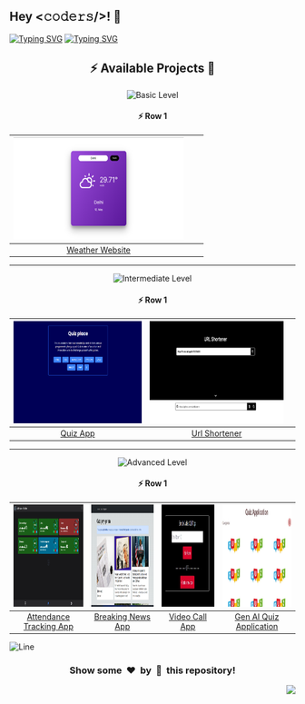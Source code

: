 <h2>Hey <𝚌𝚘𝚍𝚎𝚛𝚜/>! 👋</h2>

[![Typing SVG](https://readme-typing-svg.herokuapp.com?font=Fira+Code&size=60&pause=1000&center=true&vCenter=true&multiline=true&width=1000&height=100&lines=NEXT+JS+PROJECTS)](https://git.io/typing-svg)
[![Typing SVG](https://readme-typing-svg.demolab.com?font=Comfortaa&size=65&pause=400&color=18b8d0&center=true&vCenter=true&width=2000&height=200&lines=BASIC+LEVEL+PROJECTS;INTERMEDIATE+LEVEL+PROJECTS;ADVANCED+LEVEL+PROJECTS)](https://git.io/typing-svg)


<div align="center">

## :zap: Available Projects 🎉
<!-- ###################################################################################################################### -->
<!-- ###################################################################################################################### -->

![Basic Level](https://img.shields.io/badge/Level-Basic-00FF00?style=for-the-badge&logo=codeigniter)

#### :zap: Row 1

| <img src="./Basic/Weather-Website/screenshot.webp" width="300px" height="180px"> |  |  |
|:--:|:--:|:--:|
| [Weather Website](./Basic/Weather-Website) |  |  |

---
<!-- ###################################################################################################################### -->
<!-- ###################################################################################################################### -->

![Intermediate Level](https://img.shields.io/badge/Level-Intermediate-FFD700?style=for-the-badge&logo=codeigniter)

#### :zap: Row 1

| <img src="./Intermediate/Quiz-App/screenshot.webp" width="300px" height="180px"> | <img src="./Intermediate/Url-Shortener/screenshot.webp" width="300px" height="180px"> |  |
|:--:|:--:|:--:|
| [Quiz App](./Intermediate/Quiz-App) | [Url Shortener](./Intermediate/Url-Shortener) |  |

---
<!-- ###################################################################################################################### -->
<!-- ###################################################################################################################### -->

![Advanced Level](https://img.shields.io/badge/Level-Advanced-FF0000?style=for-the-badge&logo=codeigniter)

#### :zap: Row 1

| <img src="./Advanced/Attendance-Tracking-App/screenshot.webp" width="300px" height="180px"> | <img src="./Advanced/Breaking-News-App/screenshot.webp" width="300px" height="180px"> | <img src="./Advanced/Video-Call-App/screenshot.webp" width="300px" height="180px"> | <img src="./Advanced/Gen-AI-Quiz-Application/screenshot.webp" width="300px" height="180px">
|:--:|:--:|:--:|:--:|
| [Attendance Tracking App](./Advanced/Attendance-Tracking-App) | [Breaking News App](./Advanced/Breaking-News-App) |  [Video Call App](./Advanced/Video-Call-App)|  [Gen AI Quiz Application](./Advanced/Gen-AI-Quiz-Application)||

</div>


![Line](https://github.com/Avdhesh-Varshney/WebMasterLog/assets/114330097/4b78510f-a941-45f8-a9d5-80ed0705e847)

<div align="center">
	<h3>Show some &nbsp;❤️&nbsp; by &nbsp;🌟&nbsp; this repository!</h3>
</div>

<a href="#top"><img src="https://img.shields.io/badge/⬆-Back%20to%20Top-red?style=for-the-badge" align="right"/></a>
